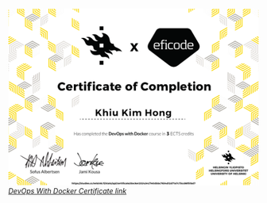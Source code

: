 ![DevOps With Docker Certificate](https://github.com/khkhiu/MOOC/blob/main/Devops_with_Docker/2024/certificate-docker2024.png)
<em>[DevOps With Docker Certificate link](https://studies.cs.helsinki.fi/stats/api/certificate/docker2024/en/7e0dbbc7634d12d71a7c73cc86f51bd7)</em>
